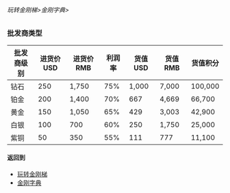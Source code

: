 ###### 玩转金刚梯>金刚字典>
### 批发商类型

|批发商级别|进货价USD|进货价RMB|利润率|货值USD|货值RMB|货值积分
|--------|--------|--------| ----|------|-------|-------| 
| 钻石  |250     |1,750   |75%  |1,000 |7,000|100,000
| 铂金  |200     |1,400   |70%  |667   |4,669|66,700
| 黄金  |150     |1,050   |65%  |429   |3,003|42,900
| 白银  |100     |700     |60%  |250   |1,750|25,000
| 紫铜  |50      |350     |55%  |111   |777|11,100

#### 返回到
- [玩转金刚梯](https://github.com/a2zitpro/web/blob/master/LadderFree/A.md)
- [金刚字典](https://github.com/a2zitpro/web/blob/master/LadderFree/kkDictionary/KKDictionary.md)

